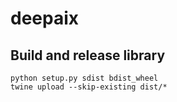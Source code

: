 # deepaix

## Build and release library

```
python setup.py sdist bdist_wheel
twine upload --skip-existing dist/*
```
